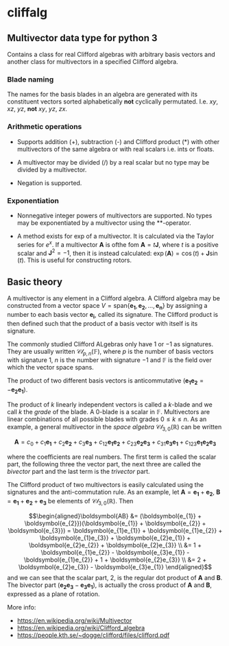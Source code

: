 # cliffalg

## Multivector data type for python 3

Contains a class for real Clifford algebras with arbitrary basis vectors and another class for multivectors in a specified Clifford algebra.

### Blade naming

The names for the basis blades in an algebra are generated with its constituent vectors sorted alphabetically **not** cyclically permutated. I.e. $xy$, $xz$, $yz$, **not** $xy$, $yz$, $zx$.

### Arithmetic operations

+ Supports addition (+), subtraction (-) and Clifford product (*) with other multivectors of the same algebra or with real scalars i.e. ints or floats.

+ A multivector may be divided (/) by a real scalar but no type may be divided by a multivector.

+ Negation is supported.

### Exponentiation

+ Nonnegative integer powers of multivectors are supported. No types may be exponentiated by a multivector using the **-operator.

+ A method exists for exp of a multivector. It is calculated via the Taylor series for $e^{x}$. If a multivector $\boldsymbol{A}$ is ofthe fom $\boldsymbol{A} = t\boldsymbol{J}$, where $t$ is a positive scalar and $\boldsymbol{J}^{2} = -1$, then it is instead calculated: $\exp(\boldsymbol{A}) = \cos(t) + \boldsymbol{J}\sin(t)$. This is useful for constructing rotors.

## Basic theory

A multivector is any element in a Clifford algebra. A Clifford algebra may be constructed from a vector space $V = \text{span}\{\boldsymbol{e_{1}},\boldsymbol{e_{2}},\dots,\boldsymbol{e_{n}}\}$ by assigning a number to each basis vector $\boldsymbol{e_{i}}$, called its signature. The Clifford product is then defined such that the product of a basis vector with itself is its signature.

The commonly studied Clifford ALgebras only have $1$ or $-1$ as signatures. They are usually written $\mathcal{Cl}_{p,\,n}(\mathbb{F})$, where $p$ is the number of basis vectors with signature $1$, $n$ is the number with signature $-1$ and $\mathbb{F}$ is the field over which the vector space spans.

The product of two different basis vectors is anticommutative ($\boldsymbol{e_{1}e_{2}} = -\boldsymbol{e_{2}e_{1}}$).

The product of $k$ linearly independent vectors is called a $k$-blade and we call $k$ the *grade* of the blade. A $0$-blade is a scalar in $\mathbb{F}$. Multivectors are linear combinations of all possible blades with grades $0\le k \le n$. As an example, a general multivector in the *space algebra* $\mathcal{Cl}_{3,\,0}(\mathbb{R})$ can be written

$$ \boldsymbol{A} = c_{0} + c_{1}\boldsymbol{e_{1}} + c_{2}\boldsymbol{e_{2}} + c_{3}\boldsymbol{e_{3}} + c_{12}\boldsymbol{e_{1}e_{2}} + c_{23}\boldsymbol{e_{2}e_{3}} + c_{31}\boldsymbol{e_{3}e_{1}} + c_{123}\boldsymbol{e_{1}e_{2}e_{3}} $$

where the coefficients are real numbers. The first term is called the scalar part, the following three the vector part, the next three are called the *bivector* part and the last term is the *trivector* part.

The Clifford product of two multivectors is easily calculated using the signatures and the anti-commutation rule. As an example, let $\boldsymbol{A} = \boldsymbol{e_{1}}+\boldsymbol{e_{2}}$, $\boldsymbol{B} = \boldsymbol{e_{1}}+\boldsymbol{e_{2}}+\boldsymbol{e_{3}}$ be elements of $\mathcal{Cl}_{3,\,0}(\mathbb{R})$. Then

$$\begin{aligned}\boldsymbol{AB}
&= (\boldsymbol{e_{1}} + \boldsymbol{e_{2}})(\boldsymbol{e_{1}} + \boldsymbol{e_{2}} + \boldsymbol{e_{3}}) 
= \boldsymbol{e_{1}e_{1}} + \boldsymbol{e_{1}e_{2}} + \boldsymbol{e_{1}e_{3}} + \boldsymbol{e_{2}e_{1}} + \boldsymbol{e_{2}e_{2}} + \boldsymbol{e_{2}e_{3}} \\
&= 1 + \boldsymbol{e_{1}e_{2}} - \boldsymbol{e_{3}e_{1}} - \boldsymbol{e_{1}e_{2}} + 1 + \boldsymbol{e_{2}e_{3}} \\
&= 2 + \boldsymbol{e_{2}e_{3}} - \boldsymbol{e_{3}e_{1}}
\end{aligned}$$
and we can see that the scalar part, 2, is the regular dot product of $\boldsymbol{A}$ and $\boldsymbol{B}$. The bivector part $(\boldsymbol{e_{2}e_{3}} - \boldsymbol{e_{3}e_{1}})$, is actually the cross product of $\boldsymbol{A}$ and $\boldsymbol{B}$, expressed as a plane of rotation.

More info:

+ <https://en.wikipedia.org/wiki/Multivector>
+ <https://en.wikipedia.org/wiki/Clifford_algebra>
+ <https://people.kth.se/~dogge/clifford/files/clifford.pdf>
